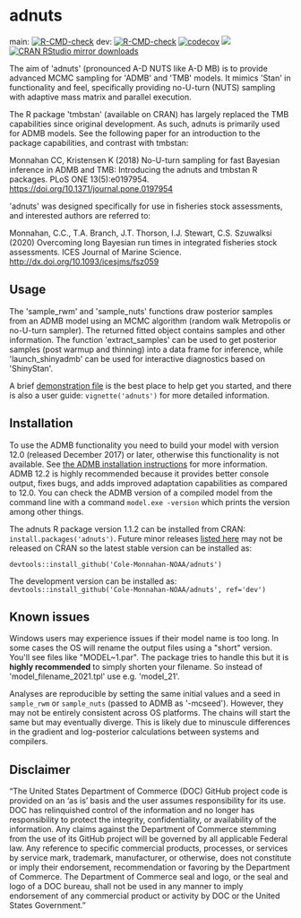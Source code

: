 # adnuts

main: [![R-CMD-check](https://github.com/Cole-Monnahan-NOAA/adnuts/workflows/R-CMD-check/badge.svg?branch=main)](https://github.com/Cole-Monnahan-NOAA/adnuts/actions?query=workflow%3AR-CMD-check)
dev: [![R-CMD-check](https://github.com/Cole-Monnahan-NOAA/adnuts/workflows/R-CMD-check/badge.svg?branch=dev)](https://github.com/Cole-Monnahan-NOAA/adnuts/actions?query=workflow%3AR-CMD-check) [![codecov](https://codecov.io/gh/Cole-Monnahan-NOAA/adnuts/branch/dev/graph/badge.svg)](https://codecov.io/gh/Cole-Monnahan-NOAA/adnuts)
[![](http://www.r-pkg.org/badges/version/adnuts)](http://www.r-pkg.org/pkg/adnuts)
[![CRAN RStudio mirror downloads](http://cranlogs.r-pkg.org/badges/adnuts)](http://www.r-pkg.org/pkg/adnuts)

The aim of 'adnuts' (pronounced A-D NUTS like A-D MB) is to provide
advanced MCMC sampling for 'ADMB' and 'TMB' models. It mimics 'Stan' in
functionality and feel, specifically providing no-U-turn (NUTS) sampling
with adaptive mass matrix and parallel execution.

The R package 'tmbstan' (available on CRAN) has largely replaced the TMB
capabilities since original development. As such, adnuts is primarily used
for ADMB models. See the following paper for an introduction to the package
capabilities, and contrast with tmbstan:

Monnahan CC, Kristensen K (2018) No-U-turn sampling for fast Bayesian
inference in ADMB and TMB: Introducing the adnuts and tmbstan R
packages. PLoS ONE 13(5):e0197954. 
https://doi.org/10.1371/journal.pone.0197954

'adnuts' was designed specifically for use in fisheries stock assessments,
and interested authors are referred to:

Monnahan, C.C., T.A. Branch, J.T. Thorson, I.J. Stewart, C.S. Szuwalksi
(2020) Overcoming long Bayesian run times in integrated fisheries stock
assessments. ICES Journal of Marine
Science. http://dx.doi.org/10.1093/icesjms/fsz059


## Usage
The 'sample_rwm' and 'sample_nuts' functions draw posterior samples from an
ADMB model using an MCMC algorithm (random walk Metropolis or no-U-turn
sampler). The returned fitted object contains samples and other
information. The function 'extract_samples' can be used to get posterior
samples (post warmup and thinning) into a data frame for inference, while
'launch_shinyadmb' can be used for interactive diagnostics based on
'ShinyStan'.

A brief [demonstration
file](https://github.com/Cole-Monnahan-NOAA/adnuts/blob/master/inst/demo.R)
is the best place to help get you started, and there is also a user guide:
`vignette('adnuts')` for more detailed information.

## Installation

To use the ADMB functionality you need to build your model with version
12.0 (released December 2017) or later, otherwise this functionality is not
available. See [the ADMB installation
instructions](http://www.admb-project.org/docs/install/) for more
information. ADMB 12.2 is highly recommended because it provides better
console output, fixes bugs, and adds improved adaptation capabilities as
compared to 12.0. You can check the ADMB version of a compiled model from
the command line with a command `model.exe -version` which prints the
version among other things.

The adnuts R package version 1.1.2 can be installed from CRAN:
`install.packages('adnuts')`. Future minor releases [listed
here](https://github.com/Cole-Monnahan-NOAA/adnuts/releases) may not be
released on CRAN so the latest stable version can be installed as:

`devtools::install_github('Cole-Monnahan-NOAA/adnuts')`

The development version can be installed as:
`devtools::install_github('Cole-Monnahan-NOAA/adnuts', ref='dev')`

## Known issues
Windows users may experience issues if their model name is too long. In
some cases the OS will rename the output files using a "short"
version. You'll see files like "MODEL~1.par". The package tries to handle
this but it is **highly recommended** to simply shorten your filename. So
instead of 'model_filename_2021.tpl' use e.g. 'model_21'.

Analyses are reproducible by setting the same initial values and a seed in
`sample_rwm` or `sample_nuts` (passed to ADMB as '-mcseed'). However, they
may not be entirely consistent across OS platforms. The chains will start
the same but may eventually diverge. This is likely due to minuscule
differences in the gradient and log-posterior calculations between systems
and compilers.

## Disclaimer

“The United States Department of Commerce (DOC) GitHub project code is
provided on an ‘as is’ basis and the user assumes responsibility for its
use. DOC has relinquished control of the information and no longer has
responsibility to protect the integrity, confidentiality, or availability
of the information. Any claims against the Department of Commerce stemming
from the use of its GitHub project will be governed by all applicable
Federal law. Any reference to specific commercial products, processes, or
services by service mark, trademark, manufacturer, or otherwise, does not
constitute or imply their endorsement, recommendation or favoring by the
Department of Commerce. The Department of Commerce seal and logo, or the
seal and logo of a DOC bureau, shall not be used in any manner to imply
endorsement of any commercial product or activity by DOC or the United
States Government.”

